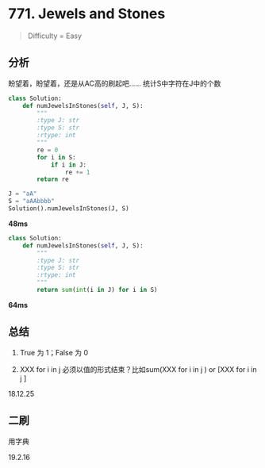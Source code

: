 # 771. Jewels and Stones
> Difficulty = Easy

## 分析
盼望着，盼望着，还是从AC高的刷起吧……
统计S中字符在J中的个数

```python
class Solution:
    def numJewelsInStones(self, J, S):
        """
        :type J: str
        :type S: str
        :rtype: int
        """
        re = 0
        for i in S:
        	if i in J:
        		re += 1
        return re

J = "aA"
S = "aAAbbbb"
Solution().numJewelsInStones(J, S)
```
**48ms**

```python
class Solution:
    def numJewelsInStones(self, J, S):
        """
        :type J: str
        :type S: str
        :rtype: int
        """
        return sum(int(i in J) for i in S)
```

**64ms**


## 总结

1. True 为 1；False 为 0

2. XXX for i in j 必须以值的形式结束？比如sum(XXX for i in j ) or [XXX for i in j ]

18.12.25

## 二刷

用字典

19.2.16
